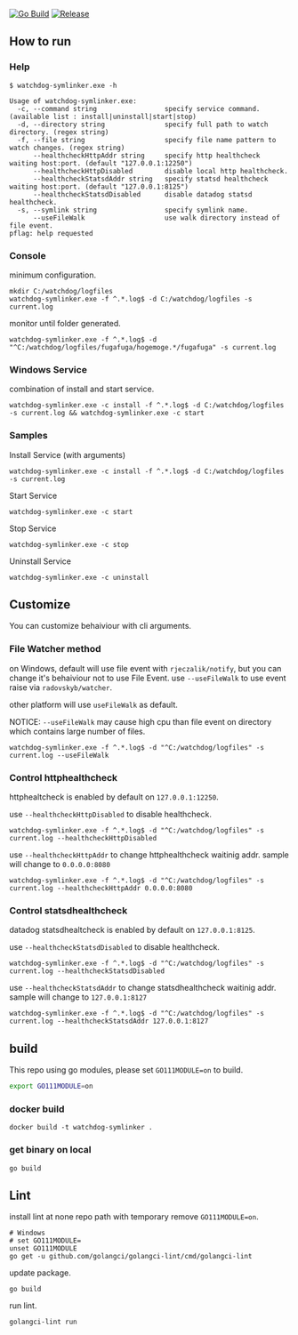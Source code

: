 [![Go Build](https://github.com/guitarrapc/watchdog-symlinker/actions/workflows/go-build.yaml/badge.svg)](https://github.com/guitarrapc/watchdog-symlinker/actions/workflows/go-build.yaml) [![Release](https://github.com/guitarrapc/watchdog-symlinker/actions/workflows/release.yaml/badge.svg)](https://github.com/guitarrapc/watchdog-symlinker/actions/workflows/release.yaml)

## How to run

### Help

```shell
$ watchdog-symlinker.exe -h

Usage of watchdog-symlinker.exe:
  -c, --command string                 specify service command. (available list : install|uninstall|start|stop)
  -d, --directory string               specify full path to watch directory. (regex string)
  -f, --file string                    specify file name pattern to watch changes. (regex string)
      --healthcheckHttpAddr string     specify http healthcheck waiting host:port. (default "127.0.0.1:12250")
      --healthcheckHttpDisabled        disable local http healthcheck.
      --healthcheckStatsdAddr string   specify statsd healthcheck waiting host:port. (default "127.0.0.1:8125")
      --healthcheckStatsdDisabled      disable datadog statsd healthcheck.
  -s, --symlink string                 specify symlink name.
      --useFileWalk                    use walk directory instead of file event.
pflag: help requested
```

### Console

minimum configuration.

```shell
mkdir C:/watchdog/logfiles
watchdog-symlinker.exe -f ^.*.log$ -d C:/watchdog/logfiles -s current.log
```

monitor until folder generated.

```shell
watchdog-symlinker.exe -f ^.*.log$ -d "^C:/watchdog/logfiles/fugafuga/hogemoge.*/fugafuga" -s current.log
```

### Windows Service

combination of install and start service.

```shell
watchdog-symlinker.exe -c install -f ^.*.log$ -d C:/watchdog/logfiles -s current.log && watchdog-symlinker.exe -c start
```

### Samples

Install Service (with arguments)

```shell
watchdog-symlinker.exe -c install -f ^.*.log$ -d C:/watchdog/logfiles -s current.log
```

Start Service

```shell
watchdog-symlinker.exe -c start
```

Stop Service

```shell
watchdog-symlinker.exe -c stop
```

Uninstall Service

```shell
watchdog-symlinker.exe -c uninstall
```

## Customize

You can customize behaiviour with cli arguments.

### File Watcher method

on Windows, default will use file event with `rjeczalik/notify`, but you can change it's behaiviour not to use File Event.
use `--useFileWalk` to use event raise via `radovskyb/watcher`.

other platform will use `useFileWalk` as default.

NOTICE: `--useFileWalk` may cause high cpu than file event on directory which contains large number of files.

```shell
watchdog-symlinker.exe -f ^.*.log$ -d "^C:/watchdog/logfiles" -s current.log --useFileWalk
```

### Control httphealthcheck

httphealtcheck is enabled by default on `127.0.0.1:12250`.

use `--healthcheckHttpDisabled` to disable healthcheck.

```shell
watchdog-symlinker.exe -f ^.*.log$ -d "^C:/watchdog/logfiles" -s current.log --healthcheckHttpDisabled
```

use `--healthcheckHttpAddr` to change httphealthcheck waitinig addr. sample will change to `0.0.0.0:8080`

```shell
watchdog-symlinker.exe -f ^.*.log$ -d "^C:/watchdog/logfiles" -s current.log --healthcheckHttpAddr 0.0.0.0:8080
```

### Control statsdhealthcheck

datadog statsdhealtcheck is enabled by default on `127.0.0.1:8125`.

use `--healthcheckStatsdDisabled` to disable healthcheck.

```shell
watchdog-symlinker.exe -f ^.*.log$ -d "^C:/watchdog/logfiles" -s current.log --healthcheckStatsdDisabled
```

use `--healthcheckStatsdAddr` to change statsdhealthcheck waitinig addr. sample will change to `127.0.0.1:8127`

```shell
watchdog-symlinker.exe -f ^.*.log$ -d "^C:/watchdog/logfiles" -s current.log --healthcheckStatsdAddr 127.0.0.1:8127
```

## build

This repo using go modules, please set `GO111MODULE=on` to build.

```bash
export GO111MODULE=on
```

### docker build

```shell
docker build -t watchdog-symlinker .
```

### get binary on local

```shell
go build
```

## Lint

install lint at none repo path with temporary remove `GO111MODULE=on`.

```shell
# Windows
# set GO111MODULE=
unset GO111MODULE
go get -u github.com/golangci/golangci-lint/cmd/golangci-lint
```

update package.

```shell
go build
```

run lint.

```shell
golangci-lint run
```
